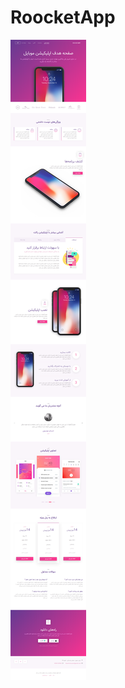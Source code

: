# RoocketApp

![alt text](https://raw.githubusercontent.com/pezhman-kousari/RoocketApp/master/screenshot.png?raw=true)
